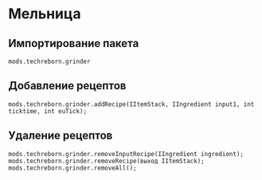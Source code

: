 # Мельница

## Импортирование пакета
`mods.techreborn.grinder`

## Добавление рецептов
```zenscript
mods.techreborn.grinder.addRecipe(IItemStack, IIngredient input1, int ticktime, int euTick);
```

## Удаление рецептов
```zenscript
mods.techreborn.grinder.removeInputRecipe(IIngredient ingredient);
mods.techreborn.grinder.removeRecipe(выход IItemStack);
mods.techreborn.grinder.removeAll();
```